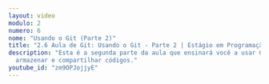 ```yaml
---
layout: video
modulo: 2
numero: 6
nome: "Usando o Git (Parte 2)"
title: "2.6 Aula de Git: Usando o Git - Parte 2 | Estágio em Programação"
description: "Esta é a segunda parte da aula que ensinará você a usar Git para
  armazenar e compartilhar códigos."
youtube_id: "zm9OPJojjyE"
---
```


